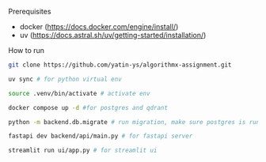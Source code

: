 Prerequisites

- docker (https://docs.docker.com/engine/install/)
- uv (https://docs.astral.sh/uv/getting-started/installation/)

How to run

```bash
git clone https://github.com/yatin-ys/algorithmx-assignment.git

uv sync # for python virtual env

source .venv/bin/activate # activate env

docker compose up -d #for postgres and qdrant

python -m backend.db.migrate # run migration, make sure postgres is running 

fastapi dev backend/api/main.py # for fastapi server

streamlit run ui/app.py # for streamlit ui
```